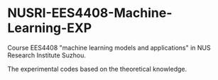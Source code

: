 # NUSRI-EES4408-Machine-Learning-EXP

Course EES4408 "machine learning models and applications" in NUS Research Institute Suzhou.

The experimental codes based on the theoretical knowledge.
